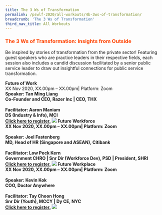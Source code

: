 ```yaml
---
title: The 3 Ws of Transformation
permalink: /pswlf-2020/all-workouts/4b-3ws-of-transformation/
breadcrumb: 'The 3 Ws of Transformation'
third_nav_title: All Workouts
---
```

### <font color="orangered"><b>The 3 Ws of Transformation: Insights from Outside</b></font>
Be inspired by stories of transformation from the private sector! Featuring guest speakers who are practice leaders in their respective fields, each session also includes a candid discussion facilitated by a senior public service leader to draw out insightful connections for public service transformation.
<tr>
    <td>
      <b>Future of Work</b>
      <br>XX Nov 2020, XX.00pm – XX.00pm| Platform: Zoom
      <br>       
      <b>Speaker: Tan Ming Liang
      <br>Co-Founder and CEO, Razer Inc | CEO, THX
      <br>
      <br>Facilitator: Aaron Maniam
      <br>DS (Industry & Info), MCI
      <br>
      <a href="http://www.registrationlink">Click here to register.</a> 
    </td>    
<td>
     <img src="/images/Speaker1.jpg">
    </td>
</tr>
<tr>
    <td>
      <b>Future Workforce</b>
      <br>XX Nov 2020, XX.00pm – XX.00pm| Platform: Zoom
      <br>       
      <br>Speaker: Joel Fastenberg
      <br>MD, Head of HR (Singapore and ASEAN), Citibank
      <br>      
      <br>Facilitator: Low Peck Kern
      <br>Government CHRO | Snr Dir (Workforce Dev), PSD | President, SHRI
      <br>
      <a href="http://www.registrationlink">Click here to register.</a>   
    </td>
    <td>
     <img src="/images/Speaker2.jpg">
    </td>
</tr>
<tr>
    <td>
      <b>Future Workplace </b>
      <br>XX Nov 2020, XX.00pm – XX.00pm| Platform: Zoom
      <br>       
      <br>Speaker: Kevin Kok
      <br>COO, Doctor Anywhere
      <br>      
      <br>Facilitator: Tay Choon Hong
      <br>Snr Dir (Youth), MCCY | Dy CE, NYC
      <br>
      <a href="http://www.registrationlink">Click here to register.</a>   
    </td>
    <td>
     <img src="/images/Speaker3.jpg">
    </td>
</tr>
